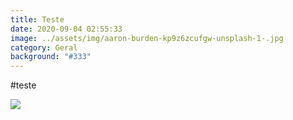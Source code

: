 ```yaml
---
title: Teste
date: 2020-09-04 02:55:33
image: ../assets/img/aaron-burden-kp9z6zcufgw-unsplash-1-.jpg
category: Geral
background: "#333"
---
```

\#teste

![](../assets/img/lake.jpg)